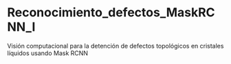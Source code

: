 # Reconocimiento_defectos_MaskRCNN_I
Visión computacional para la detención de defectos topológicos en cristales líquidos usando Mask RCNN
